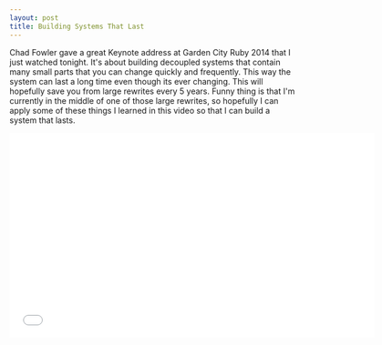 ```yaml
---
layout: post
title: Building Systems That Last
---
```


Chad Fowler gave a great Keynote address at Garden City Ruby 2014 that I just watched tonight. It's about building decoupled systems that contain many small parts that you can change quickly and frequently. This way the system can last a long time even though its ever changing. This will hopefully save you from large rewrites every 5 years. Funny thing is that I'm currently in the middle of one of those large rewrites, so hopefully I can apply some of these things I learned in this video so that I can build a system that lasts.

<iframe width="640" height="360" src="//www.youtube.com/embed/4LMWsFbj6js" frameborder="0" allowfullscreen></iframe>
